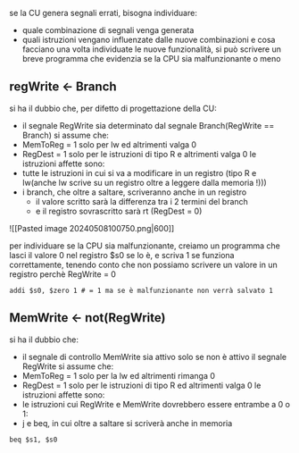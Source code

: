 se la CU genera segnali errati, bisogna individuare: 
- quale combinazione di segnali venga generata
- quali istruzioni vengano influenzate dalle nuove combinazioni e cosa facciano
una volta individuate le nuove funzionalità, si può scrivere un breve programma che evidenzia se la CPU sia malfunzionante o meno
## regWrite ← Branch
si ha il dubbio che, per difetto di progettazione della CU:
- il segnale RegWrite sia determinato dal segnale Branch(RegWrite == Branch)
si assume che:
- MemToReg = 1 solo per lw ed altrimenti valga 0
- RegDest = 1 solo per le istruzioni di tipo R e altrimenti valga 0
le istruzioni affette sono:
- tutte le istruzioni in cui si va a modificare in un registro (tipo R e lw(anche lw scrive su un registro oltre a leggere dalla memoria !)))
- i branch, che oltre a saltare, scriveranno anche in un registro
	- il valore scritto sarà la differenza tra i 2 termini del branch
	- e il registro sovrascritto sarà rt (RegDest = 0)

![[Pasted image 20240508100750.png|600]]

per individuare se la CPU sia malfunzionante, creiamo un programma che lasci il valore 0 nel registro $s0 se lo è, e scriva 1 se funziona correttamente, tenendo conto che non possiamo scrivere un valore in un registro perchè RegWrite = 0
```armasm
addi $s0, $zero 1 # = 1 ma se è malfunzionante non verrà salvato 1
```

## MemWrite ← not(RegWrite)
si ha il dubbio che:
- il segnale di controllo MemWrite sia attivo solo se non è attivo il segnale RegWrite
si assume che:
- MemToReg = 1 solo per la lw ed altrimenti rimanga 0
- RegDest = 1 solo per le istruzioni di tipo R ed altrimenti valga 0
le istruzioni affette sono:
- le istruzioni cui RegWrite e MemWrite dovrebbero essere entrambe a 0 o 1:
- j e beq, in cui oltre a saltare si scriverà anche in memoria
```armasm
beq $s1, $s0
```
